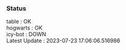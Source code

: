 ### Status


table : OK  
hogwarts : OK  
icy-bot : DOWN  
Latest Update : 2023-07-23 17:06:06.516986
